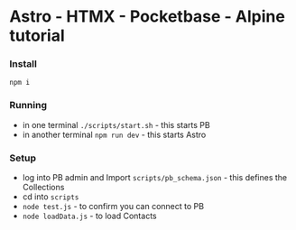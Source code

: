 # Astro - HTMX - Pocketbase - Alpine tutorial

### Install
`npm i`


### Running
* in one terminal `./scripts/start.sh` - this starts PB
* in another terminal `npm run dev` - this starts Astro

### Setup
* log into PB admin and Import `scripts/pb_schema.json` - this defines the Collections
* cd into `scripts`
* `node test.js` - to confirm you can connect to PB
* `node loadData.js` - to load Contacts